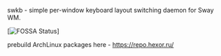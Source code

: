 swkb - simple per-window keyboard layout switching daemon for Sway WM.

[![FOSSA Status](https://app.fossa.com/api/projects/git%2Bgithub.com%2Fhouse-of-vanity%2Fswkb.svg?type=large)]

prebuild ArchLinux packages here - https://repo.hexor.ru/
